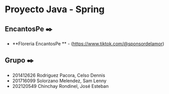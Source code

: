 # Proyecto Java - Spring

## EncantosPe ✒️

* **Floreria EncantosPe ** - (https://www.tiktok.com/@sponsordelamor)

## Grupo  ✒️

* 201412626 Rodriguez Pacora, Celso Dennis
* 201716099 Solorzano Melendez, Sam Lenny
* 202120549 Chinchay Rondinel, José Esteban

